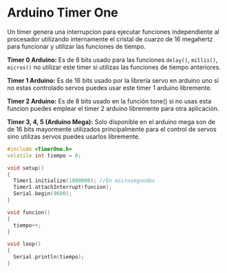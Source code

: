 # Arduino Timer One

Un timer genera una interrupcion para ejecutar funciones independiente al procesador utilizando internamente el cristal de cuarzo de 16 megahertz para funcionar y utilizar las funciones de tiempo.

**Timer 0 Arduino:** Es de 8 bits usado para las funciones ```delay()```, ```millis()```, ```micros()``` no utilizar este timer si utilizas las funciones de tiempo anteriores.

**Timer 1 Arduino:** Es de 16 bits usado por la libreria servo en arduino uno si no estas controlado servos puedes usar este timer 1 arduino libremente.

**Timer 2 Arduino:** Es de 8 bits usado en la función tone() si no usas esta funcion puedes emplear el timer 2 arduino libremente para otra aplicación.

**Timer 3, 4, 5 (Arduino Mega):** Solo disponible en el arduino mega son de de 16 bits mayormente utilizados principalmente para el control de servos sino utilizas servos puedes usarlos libremente.

```c++ 
#include <TimerOne.h>
volatile int tiempo = 0;

void setup()
{
  Timer1.initialize(1000000); //En microsegundos
  Timer1.attachInterrupt(funcion);
  Serial.begin(9600);
}

void funcion()
{
  tiempo++;
}

void loop()
{
  Serial.println(tiempo);
}
```
